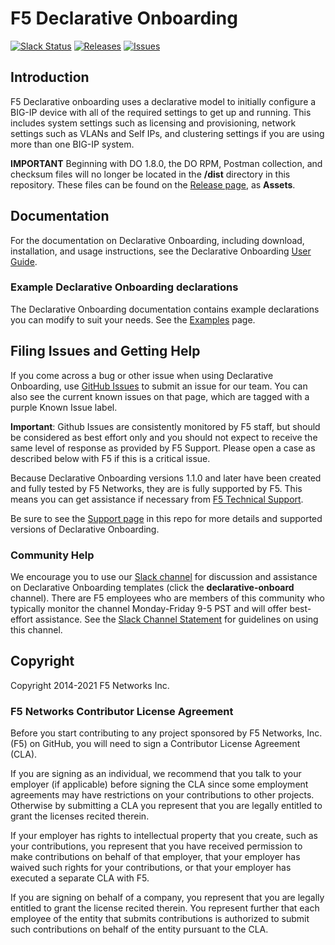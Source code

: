 # F5 Declarative Onboarding

[![Slack Status](https://f5cloudsolutions.herokuapp.com/badge.svg)](https://f5cloudsolutions.herokuapp.com)
[![Releases](https://img.shields.io/github/release/F5Networks/f5-declarative-onboarding.svg)](https://github.com/F5Networks/f5-declarative-onboarding/releases)
[![Issues](https://img.shields.io/github/issues/F5Networks/f5-declarative-onboarding.svg)](https://github.com/F5Networks/f5-declarative-onboarding/issues)

## Introduction
F5 Declarative onboarding uses a declarative model to initially configure a BIG-IP device with all of the required settings to get up and running.  This includes system settings such as licensing and provisioning, network settings such as VLANs and Self IPs, and clustering settings if you are using more than one BIG-IP system.

**IMPORTANT** Beginning with DO 1.8.0, the DO RPM, Postman collection, and checksum files will no longer be located in the **/dist** directory in this repository.  These files can be found on the [Release page](https://github.com/F5Networks/f5-declarative-onboarding/releases), as **Assets**.

## Documentation
For the documentation on Declarative Onboarding, including download, installation, and usage instructions, see the Declarative Onboarding [User Guide](https://clouddocs.f5.com/products/extensions/f5-declarative-onboarding/latest).

### Example Declarative Onboarding declarations
The Declarative Onboarding documentation contains example declarations you can modify to suit your needs.  See the [Examples](https://clouddocs.f5.com/products/extensions/f5-declarative-onboarding/latest/examples.html) page.

## Filing Issues and Getting Help
If you come across a bug or other issue when using Declarative Onboarding, use [GitHub Issues](https://github.com/F5Networks/f5-declarative-onboarding/issues) to submit an issue for our team.  You can also see the current known issues on that page, which are tagged with a purple Known Issue label.

**Important**: Github Issues are consistently monitored by F5 staff, but should be considered as best effort only and you should not expect to receive the same level of response as provided by F5 Support. Please open a case as described below with F5 if this is a critical issue.

Because Declarative Onboarding versions 1.1.0 and later have been created and fully tested by F5 Networks, they are is fully supported by F5. This means you can get assistance if necessary from [F5 Technical Support](https://support.f5.com/csp/article/K25327565).

Be sure to see the [Support page](SUPPORT.md) in this repo for more details and supported versions of Declarative Onboarding.

### Community Help
We encourage you to use our [Slack channel](https://f5cloudsolutions.herokuapp.com) for discussion and assistance on Declarative Onboarding templates (click the **declarative-onboard** channel). There are F5 employees who are members of this community who typically monitor the channel Monday-Friday 9-5 PST and will offer best-effort assistance. See the [Slack Channel Statement](slack-channel-statement.md) for guidelines on using this channel.

## Copyright

Copyright 2014-2021 F5 Networks Inc.


### F5 Networks Contributor License Agreement

Before you start contributing to any project sponsored by F5 Networks, Inc. (F5) on GitHub, you will need to sign a Contributor License Agreement (CLA).

If you are signing as an individual, we recommend that you talk to your employer (if applicable) before signing the CLA since some employment agreements may have restrictions on your contributions to other projects. Otherwise by submitting a CLA you represent that you are legally entitled to grant the licenses recited therein.

If your employer has rights to intellectual property that you create, such as your contributions, you represent that you have received permission to make contributions on behalf of that employer, that your employer has waived such rights for your contributions, or that your employer has executed a separate CLA with F5.

If you are signing on behalf of a company, you represent that you are legally entitled to grant the license recited therein. You represent further that each employee of the entity that submits contributions is authorized to submit such contributions on behalf of the entity pursuant to the CLA.
